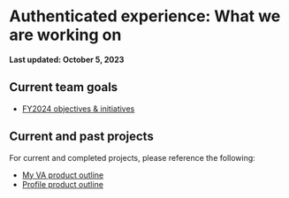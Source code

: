 # Authenticated experience: What we are working on

**Last updated: October 5, 2023**

## Current team goals

- [FY2024 objectives & initiatives](https://github.com/department-of-veterans-affairs/va.gov-team/blob/master/products/identity-personalization/team/roadmap/FY2024/q1-objectives-initiatives.md)

## Current and past projects

For current and completed projects, please reference the following:

- [My VA product outline](https://github.com/department-of-veterans-affairs/va.gov-team/tree/master/products/identity-personalization/my-va#projects)
- [Profile product outline](https://github.com/department-of-veterans-affairs/va.gov-team/tree/master/products/identity-personalization/profile#projects)
